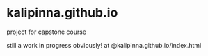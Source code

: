 # kalipinna.github.io
project for capstone course 

still a work in progress obviously! at @kalipinna.github.io/index.html

